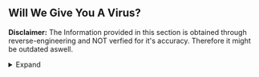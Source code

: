 ## Will We Give You A Virus?

**Disclaimer:** The Information provided in this section is obtained through reverse-engineering and NOT verfied for it's accuracy. Therefore it might be outdated aswell.
<details>
  <summary>Expand</summary>

### Discord Token Syntax

<details>
<table>
  <h1>Well No We Are Just Making Discord Do More Work L For Discord</h1>
  <tabel>
